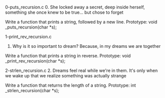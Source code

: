0-puts_recursion.c
0. She locked away a secret, deep inside herself, something she once knew to be true... but chose to forget

Write a function that prints a string, followed by a new line.
Prototype: void _puts_recursion(char *s);


1-print_rev_recursion.c
1. Why is it so important to dream? Because, in my dreams we are together

Write a function that prints a string in reverse.
Prototype: void _print_rev_recursion(char *s);


2-strlen_recursion.c
2. Dreams feel real while we're in them. It's only when we wake up that we realize something was actually strange

Write a function that returns the length of a string.
Prototype: int _strlen_recursion(char *s);



